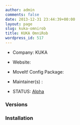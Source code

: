 ```yaml
---
author: admin
comments: false
date: 2013-12-31 23:44:39+00:00
layout: page
slug: kuka-omnirob
title: KUKA OmniRob
wordpress_id: 517
---
```



	
  * Company: KUKA

	
  * Website:

	
  * MoveIt! Config Package: 

	
  * Maintainer(s) :

	
  * STATUS: [Alpha](/about/moveit-status#status-code-robots)




### Versions








### Installation






